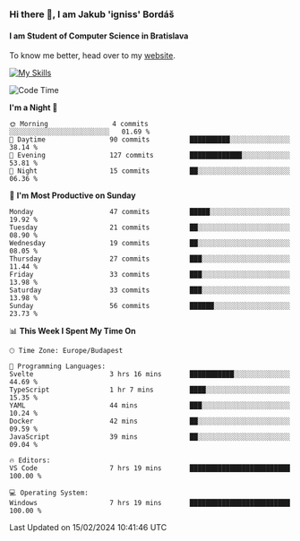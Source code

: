 ### Hi there 👋, I am Jakub 'igniss' Bordáš

#### I am Student of Computer Science in Bratislava
To know me better, head over to my [website](https://bordas.sk).

[![My Skills](https://skillicons.dev/icons?i=js,html,css,figma,svelte,java,kotlin,python,postgresql,typescript,nest,nodejs)](https://bordas.sk)


<!--START_SECTION:waka-->
![Code Time](http://img.shields.io/badge/Code%20Time-1%2C407%20hrs%2043%20mins-blue)

**I'm a Night 🦉** 

```text
🌞 Morning                4 commits           ░░░░░░░░░░░░░░░░░░░░░░░░░   01.69 % 
🌆 Daytime                90 commits          ██████████░░░░░░░░░░░░░░░   38.14 % 
🌃 Evening                127 commits         █████████████░░░░░░░░░░░░   53.81 % 
🌙 Night                  15 commits          ██░░░░░░░░░░░░░░░░░░░░░░░   06.36 % 
```
📅 **I'm Most Productive on Sunday** 

```text
Monday                   47 commits          █████░░░░░░░░░░░░░░░░░░░░   19.92 % 
Tuesday                  21 commits          ██░░░░░░░░░░░░░░░░░░░░░░░   08.90 % 
Wednesday                19 commits          ██░░░░░░░░░░░░░░░░░░░░░░░   08.05 % 
Thursday                 27 commits          ███░░░░░░░░░░░░░░░░░░░░░░   11.44 % 
Friday                   33 commits          ███░░░░░░░░░░░░░░░░░░░░░░   13.98 % 
Saturday                 33 commits          ███░░░░░░░░░░░░░░░░░░░░░░   13.98 % 
Sunday                   56 commits          ██████░░░░░░░░░░░░░░░░░░░   23.73 % 
```


📊 **This Week I Spent My Time On** 

```text
🕑︎ Time Zone: Europe/Budapest

💬 Programming Languages: 
Svelte                   3 hrs 16 mins       ███████████░░░░░░░░░░░░░░   44.69 % 
TypeScript               1 hr 7 mins         ████░░░░░░░░░░░░░░░░░░░░░   15.35 % 
YAML                     44 mins             ███░░░░░░░░░░░░░░░░░░░░░░   10.24 % 
Docker                   42 mins             ██░░░░░░░░░░░░░░░░░░░░░░░   09.59 % 
JavaScript               39 mins             ██░░░░░░░░░░░░░░░░░░░░░░░   09.04 % 

🔥 Editors: 
VS Code                  7 hrs 19 mins       █████████████████████████   100.00 % 

💻 Operating System: 
Windows                  7 hrs 19 mins       █████████████████████████   100.00 % 
```


 Last Updated on 15/02/2024 10:41:46 UTC
<!--END_SECTION:waka-->
